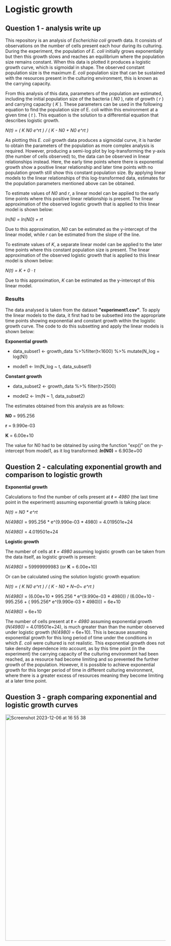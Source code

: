 # Logistic growth


## Question 1 - analysis write up

This repository is an analysis of *Escherichia coli* growth data. It
consists of observations on the number of cells present each hour during
its culturing. During the experiment, the population of *E. coli*
initially grows exponentially but then this growth slows and reaches an
equilibrium where the population size remains constant. When this data
is plotted it produces a logistic growth curve, which is sigmoidal in
shape. The observed constant population size is the maximum *E. coli*
population size that can be sustained with the resources present in the
culturing environment, this is known as the carrying capacity.


From this analysis of this data, parameters of the population are
estimated, including the initial population size of the bacteria (
*N0* ), rate of growth ( *r* ) and carrying capacity ( *K* ). These
parameters can be used in the following equation to find the population
size of E. coli within this environment at a given time ( *t* ). This
equation is the solution to a differential equation that describes
logistic growth.

*N(t) = ( K N0 e^rt ) / ( K - N0 + N0 e^rt )*


As plotting this *E. coli* growth data produces a sigmoidal curve, it is
harder to obtain the parameters of the population as more complex
analysis is required. However, producing a semi-log plot by
log-transforming the y-axis (the number of cells observed) to, the data
can be observed in linear relationships instead. Here, the early time
points where there is exponential growth show a positive linear
relationship and later time points with no population growth still show
this constant population size. By applying linear models to the linear
relationships of this log-transformed data, estimates for the population
parameters mentioned above can be obtained.


To estimate values of *N0* and *r*, a linear model can be applied to
the early time points where this positive linear relationship is
present. The linear approximation of the observed logistic growth that
is applied to this linear model is shown below:

*ln(N) = ln(N0) + rt*

Due to this approximation, *N0* can be estimated as the y-intercept of
the linear model, while *r* can be estimated from the slope of the line.


To estimate values of *K*, a separate linear model can be applied to the
later time points where this constant population size is present. The
linear approximation of the observed logistic growth that is applied to
this linear model is shown below:

*N(t) = K + 0 · t*

Due to this approximation, *K* can be estimated as the y-intercept of this
linear model.



### Results

The data analysed is taken from the dataset **"experiment1.csv"**. To
apply the linear models to the data, it first had to be subsetted into
the appropriate time points showing exponential and constant growth
within the logistic growth curve. The code to do this subsetting and apply the linear models is shown below:


**Exponential growth**

-   data_subset1 \<- growth_data %\>%filter(t\<1600) %\>% mutate(N_log = log(N))

-   model1 \<- lm(N_log \~ t, data_subset1)


**Constant growth**

-   data_subset2 \<- growth_data %\>% filter(t\>2500)

-   model2 \<- lm(N \~ 1, data_subset2)


The estimates obtained from this analysis are as follows:

**N0** = 995.256

**r** = 9.990e-03

**K** = 6.00e+10

The value for N0 had to be obtained by using the function "exp()" on
the y-intercept from model1, as it log transformed: ***ln*(N0)** =
6.903e+00



## Question 2 - calculating exponential growth and comparison to logistic growth


**Exponential growth**

Calculations to find the number of cells present at ***t** = 4980*
(the last time point in the experiment) assuming exponential growth is
taking place:

*N(t) = N0 \* e^rt*

*N(4980)* = 995.256 \* e^(9.990e-03 \* 4980) = 4.019501e+24

*N(4980)* = 4.019501e+24


**Logistic growth**

The number of cells at ***t** = 4980* assuming logistic growth can be
taken from the data itself, as logistic growth is present:

*N(4980)* = 59999999983 (or **K** = 6.00e+10)

Or can be calculated using the solution logistic growth equation:

*N(t) = ( K N0 e^rt ) / ( K - N0 + N~0~ e^rt )*

*N(4980)* = (6.00e+10 \* 995.256 \* e^(9.990e-03 \* 4980)) /
(6.00e+10 - 995.256 + ( 995.256\* e^(9.990e-03 \* 4980))) = 6e+10

*N(4980)* = 6e+10


The number of cells present at ***t** = 4980* assuming exponential
growth (*N(4980)* = 4.019501e+24), is much greater than than the
number observed under logistic growth (*N(4980)* = 6e+10). This is
because assuming exponential growth for this long period of time under
the conditions in which *E. coli* were cultured is not realistic. This
exponential growth does not take density dependence into account, as by
this time point (in the experiment) the carrying capacity of the
culturing environment had been reached, as a resource had become
limiting and so prevented the further growth of the population. However,
it is possible to achieve exponential growth for this longer period of
time in different culturing environment, where there is a greater excess
of resources meaning they become limiting at a later time point.


## Question 3 - graph comparing exponential and logistic growth curves


<img width="712" alt="Screenshot 2023-12-06 at 16 55 38" src="https://github.com/rosienp/logistic_growth/assets/150166627/20b16a53-2083-4c37-9a58-272f82bb2de9">


